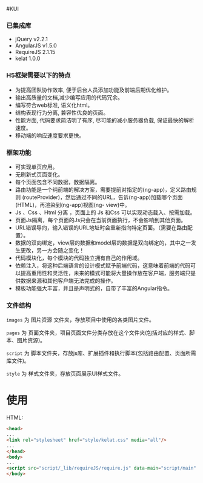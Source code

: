 #KUI

### 已集成库
- jQuery v2.2.1
- AngularJS v1.5.0
- RequireJS 2.1.15
- kelat 1.0.0

### H5框架需要以下的特点

- 为提高团队协作效率, 便于后台人员添加功能及前端后期优化维护。
- 输出高质量的文档,减少编写应用的代码冗余。
- 编写符合web标准, 语义化html。
- 结构表现行为分离, 兼容性优良的页面。
- 性能方面, 代码要求简洁明了有序, 尽可能的减小服务器负载, 保证最快的解析速度。
- 移动端的响应速度要求更快。

### 框架功能

- 可实现单页应用。
- 无刷新式页面变化。
- 每个页面包含不同数据，数据隔离。
- 路由功能是一个纯前端的解决方案，需要提前对指定的(ng-app)，定义路由规则 (routeProvider)，然后通过不同的URL，告诉(ng-app)加载哪个页面(HTML)，再渲染到(ng-app)视图(ng- view)中。
- Js 、Css 、Html 分离 ，页面上的 Js 和Css 可以实现动态载入、按需加载。
- 页面Js隔离，每个页面的Js只会在当前页面执行，不会影响到其他页面。
- URL错误导向，输入错误的URL地址时会重新指向特定页面。（需要在路由配置）。
- 数据的双向绑定，view层的数据和model层的数据是双向绑定的，其中之一发生更改，另一方会随之变化！
- 代码模块化，每个模块的代码独立拥有自己的作用域。
- 依赖注入，将这种后端语言的设计模式赋予前端代码，这意味着前端的代码可以提高重用性和灵活性，未来的模式可能将大量操作放在客户端，服务端只提供数据来源和其他客户端无法完成的操作。
- 模板功能强大丰富，并且是声明式的，自带了丰富的Angular指令。

### 文件结构

`images`  为 图片资源 文件夹，存放项目中使用的各类图片文件。

`pages` 为 页面文件夹，项目页面文件分类存放在这个文件夹(包括对应的样式、脚本、图片资源)。

`script` 为 脚本文件夹，存放js库、扩展插件和执行脚本(包括路由配置、页面所需库文件)。	

`style` 为 样式文件夹，存放页面展示UI样式文件。

# 使用

HTML:

```html
<head>
...
<link rel="stylesheet" href="style/kelat.css" media="all"/>
...
</head>
<body>
...
<script src="script/_lib/requireJS/require.js" data-main="script/main" defer async="true" ></script>
</body>
```